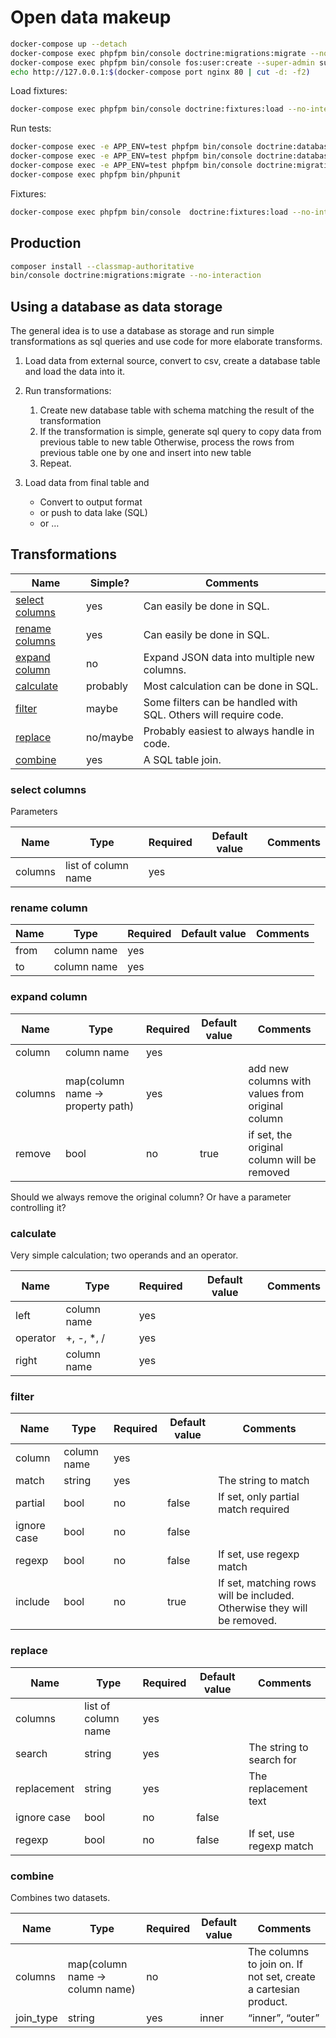 # Open data makeup

```sh
docker-compose up --detach
docker-compose exec phpfpm bin/console doctrine:migrations:migrate --no-interaction
docker-compose exec phpfpm bin/console fos:user:create --super-admin super-admin@example.com super-admin@example.com password
echo http://127.0.0.1:$(docker-compose port nginx 80 | cut -d: -f2)
```

Load fixtures:

```sh
docker-compose exec phpfpm bin/console doctrine:fixtures:load --no-interaction
```

Run tests:

```sh
docker-compose exec -e APP_ENV=test phpfpm bin/console doctrine:database:drop --force
docker-compose exec -e APP_ENV=test phpfpm bin/console doctrine:database:create
docker-compose exec -e APP_ENV=test phpfpm bin/console doctrine:migrations:migrate --no-interaction
docker-compose exec phpfpm bin/phpunit
```

Fixtures:

```sh
docker-compose exec phpfpm bin/console  doctrine:fixtures:load --no-interaction
```

## Production

```sh
composer install --classmap-authoritative
bin/console doctrine:migrations:migrate --no-interaction
```

## Using a database as data storage

The general idea is to use a database as storage and run simple transformations as sql queries and use code for more elaborate transforms.

1. Load data from external source, convert to csv, create a database table and load the data into it.
2. Run transformations:
   1. Create new database table with schema matching the result of the transformation
   2. If the transformation is simple, generate sql query to copy data from previous table to new table
      Otherwise, process the rows from previous table one by one and insert into new table
   3. Repeat.

3. Load data from final table and
   * Convert to output format
   * or push to data lake (SQL)
   * or …


## Transformations

| Name                              | Simple?  | Comments                                                        |
|-----------------------------------|----------|-----------------------------------------------------------------|
| [select columns](#select-columns) | yes      | Can easily be done in SQL.                                      |
| [rename columns](#rename-columns) | yes      | Can easily be done in SQL.                                      |
| [expand column](#expand-column)   | no       | Expand JSON data into multiple new columns.                     |
| [calculate](#calculate)           | probably | Most calculation can be done in SQL.                            |
| [filter](#filter)                 | maybe    | Some filters can be handled with SQL. Others will require code. |
| [replace](#replace)               | no/maybe | Probably easiest to always handle in code.                      |
| [combine](#combine)               | yes      | A SQL table join.                                               |

### select columns

Parameters

| Name    | Type                | Required | Default value | Comments |
|---------|---------------------|----------|---------------|----------|
| columns | list of column name | yes      |               |          |

### rename column

| Name | Type        | Required | Default value | Comments |
|------|-------------|----------|---------------|----------|
| from | column name | yes      |               |          |
| to   | column name | yes      |               |          |

### expand column

| Name    | Type                             | Required | Default value | Comments                                         |
|---------|----------------------------------|----------|---------------|--------------------------------------------------|
| column  | column name                      | yes      |               |                                                  |
| columns | map(column name → property path) | yes      |               | add new columns with values from original column |
| remove  | bool                             | no       | true          | if set, the original column will be removed      |

Should we always remove the original column? Or have a parameter controlling it?

### calculate

Very simple calculation; two operands and an operator.

| Name     | Type        | Required | Default value | Comments |
|----------|-------------|----------|---------------|----------|
| left     | column name | yes      |               |          |
| operator | +, -, *, /  | yes      |               |          |
| right    | column name | yes      |               |          |

### filter

| Name        | Type        | Required | Default value | Comments                                                                |
|-------------|-------------|----------|---------------|-------------------------------------------------------------------------|
| column      | column name | yes      |               |                                                                         |
| match       | string      | yes      |               | The string to match                                                     |
| partial | bool | no | false | If set, only partial match required |
| ignore case | bool | no | false | |
| regexp | bool | no | false | If set, use regexp match |
| include | bool | no | true | If set, matching rows will be included. Otherwise they will be removed. |

### replace

| Name        | Type                | Required | Default value | Comments                                                                |
|-------------|---------------------|----------|---------------|-------------------------------------------------------------------------|
| columns     | list of column name | yes      |               |                                                                         |
| search      | string              | yes      |               | The string to search for                                                |
| replacement | string              | yes      |               | The replacement text                                                    |
| ignore case | bool                | no       | false         |                                                                         |
| regexp      | bool                | no       | false         | If set, use regexp match                                                |

### combine

Combines two datasets.

| Name        | Type                           | Required | Default value | Comments                                                        |
|-------------|--------------------------------|----------|---------------|-----------------------------------------------------------------|
| columns     | map(column name → column name) | no       |               | The columns to join on. If not set, create a cartesian product. |
| join_type   | string                         | yes      | inner         | “inner”, “outer”                                                |
